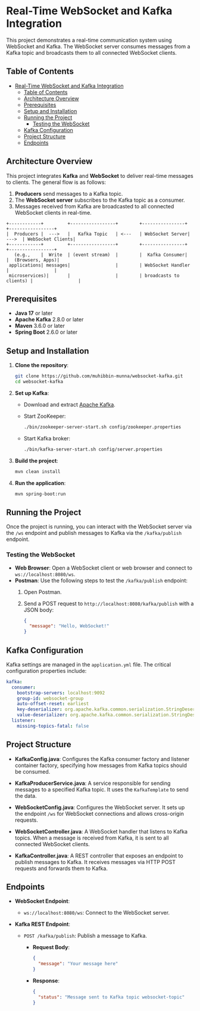 # Real-Time WebSocket and Kafka Integration

This project demonstrates a real-time communication system using WebSocket and Kafka. The WebSocket server consumes messages from a Kafka topic and broadcasts them to all connected WebSocket clients.

## Table of Contents

- [Real-Time WebSocket and Kafka Integration](#real-time-websocket-and-kafka-integration)
  - [Table of Contents](#table-of-contents)
  - [Architecture Overview](#architecture-overview)
  - [Prerequisites](#prerequisites)
  - [Setup and Installation](#setup-and-installation)
  - [Running the Project](#running-the-project)
    - [Testing the WebSocket](#testing-the-websocket)
  - [Kafka Configuration](#kafka-configuration)
  - [Project Structure](#project-structure)
  - [Endpoints](#endpoints)

## Architecture Overview

This project integrates **Kafka** and **WebSocket** to deliver real-time messages to clients. The general flow is as follows:

1. **Producers** send messages to a Kafka topic.
2. The **WebSocket server** subscribes to the Kafka topic as a consumer.
3. Messages received from Kafka are broadcasted to all connected WebSocket clients in real-time.

```plaintext
+------------+         +-----------------+        +----------------+       +-----------------+
|  Producers |  --->   |   Kafka Topic   | <---   | WebSocket Server| --->  | WebSocket Clients|
+------------+         +-----------------+        +----------------+       +-----------------+
   (e.g.,    |  Write  | (event stream)  |        |  Kafka Consumer|       |  (Browsers, Apps)|
 applications| messages|                 |        | WebSocket Handler      |                 |
 microservices)|       |                 |        | broadcasts to clients) |                 |
```

## Prerequisites

- **Java 17** or later
- **Apache Kafka** 2.8.0 or later
- **Maven** 3.6.0 or later
- **Spring Boot** 2.6.0 or later

## Setup and Installation

1. **Clone the repository**:

    ```bash
    git clone https://github.com/muhibbin-munna/websocket-kafka.git
    cd websocket-kafka
    ```

2. **Set up Kafka**:
    - Download and extract [Apache Kafka](https://kafka.apache.org/downloads).
    - Start ZooKeeper:

      ```bash
      ./bin/zookeeper-server-start.sh config/zookeeper.properties
      ```

    - Start Kafka broker:

      ```bash
      ./bin/kafka-server-start.sh config/server.properties
      ```

3. **Build the project**:

    ```bash
    mvn clean install
    ```

4. **Run the application**:

    ```bash
    mvn spring-boot:run
    ```

## Running the Project

Once the project is running, you can interact with the WebSocket server via the `/ws` endpoint and publish messages to Kafka via the `/kafka/publish` endpoint.

### Testing the WebSocket

- **Web Browser**: Open a WebSocket client or web browser and connect to `ws://localhost:8080/ws`.
- **Postman**: Use the following steps to test the `/kafka/publish` endpoint:
  1. Open Postman.
  2. Send a POST request to `http://localhost:8080/kafka/publish` with a JSON body:

     ```json
     {
       "message": "Hello, WebSocket!"
     }
     ```

## Kafka Configuration

Kafka settings are managed in the `application.yml` file. The critical configuration properties include:

```yaml
kafka:
  consumer:
    bootstrap-servers: localhost:9092
    group-id: websocket-group
    auto-offset-reset: earliest
    key-deserializer: org.apache.kafka.common.serialization.StringDeserializer
    value-deserializer: org.apache.kafka.common.serialization.StringDeserializer
  listener:
    missing-topics-fatal: false
```

## Project Structure

- **KafkaConfig.java**: Configures the Kafka consumer factory and listener container factory, specifying how messages from Kafka topics should be consumed.

- **KafkaProducerService.java**: A service responsible for sending messages to a specified Kafka topic. It uses the `KafkaTemplate` to send the data.

- **WebSocketConfig.java**: Configures the WebSocket server. It sets up the endpoint `/ws` for WebSocket connections and allows cross-origin requests.

- **WebSocketController.java**: A WebSocket handler that listens to Kafka topics. When a message is received from Kafka, it is sent to all connected WebSocket clients.

- **KafkaController.java**: A REST controller that exposes an endpoint to publish messages to Kafka. It receives messages via HTTP POST requests and forwards them to Kafka.

## Endpoints

- **WebSocket Endpoint**:
  - `ws://localhost:8080/ws`: Connect to the WebSocket server.
  
- **Kafka REST Endpoint**:
  - `POST /kafka/publish`: Publish a message to Kafka.
    - **Request Body**:

      ```json
      {
        "message": "Your message here"
      }
      ```

    - **Response**:

      ```json
      {
        "status": "Message sent to Kafka topic websocket-topic"
      }
      ```
